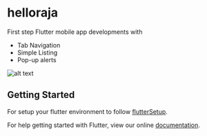 # helloraja

First step Flutter mobile app developments with
- Tab Navigation
- Simple Listing
- Pop-up alerts

![alt text](https://www.dropbox.com/s/yp58s3ntg7gquuq/Screen%20Shot%202018-08-24%20at%205.40.15%20PM.png?dl=0)

## Getting Started
For setup your flutter environment to follow [flutterSetup](https://flutter.io/get-started/editor/).

For help getting started with Flutter, view our online
[documentation](https://flutter.io/).
